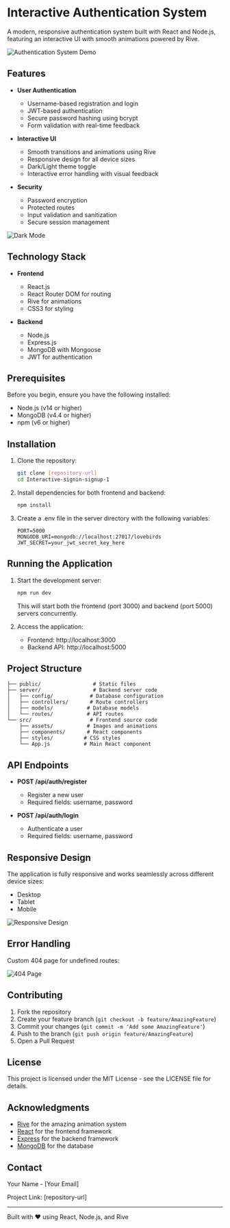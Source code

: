 # Interactive Authentication System

A modern, responsive authentication system built with React and Node.js, featuring an interactive UI with smooth animations powered by Rive.

![Authentication System Demo](./README%20files/first_vid.gif)

## Features

- **User Authentication**
  - Username-based registration and login
  - JWT-based authentication
  - Secure password hashing using bcrypt
  - Form validation with real-time feedback

- **Interactive UI**
  - Smooth transitions and animations using Rive
  - Responsive design for all device sizes
  - Dark/Light theme toggle
  - Interactive error handling with visual feedback

- **Security**
  - Password encryption
  - Protected routes
  - Input validation and sanitization
  - Secure session management

![Dark Mode](./README%20files/dark_mode.gif)

## Technology Stack

- **Frontend**
  - React.js
  - React Router DOM for routing
  - Rive for animations
  - CSS3 for styling

- **Backend**
  - Node.js
  - Express.js
  - MongoDB with Mongoose
  - JWT for authentication

## Prerequisites

Before you begin, ensure you have the following installed:
- Node.js (v14 or higher)
- MongoDB (v4.4 or higher)
- npm (v6 or higher)

## Installation

1. Clone the repository:
   ```bash
   git clone [repository-url]
   cd Interactive-signin-signup-1
   ```

2. Install dependencies for both frontend and backend:
   ```bash
   npm install
   ```

3. Create a .env file in the server directory with the following variables:
   ```
   PORT=5000
   MONGODB_URI=mongodb://localhost:27017/lovebirds
   JWT_SECRET=your_jwt_secret_key_here
   ```

## Running the Application

1. Start the development server:
   ```bash
   npm run dev
   ```
   This will start both the frontend (port 3000) and backend (port 5000) servers concurrently.

2. Access the application:
   - Frontend: http://localhost:3000
   - Backend API: http://localhost:5000

## Project Structure

```
├── public/                 # Static files
├── server/                 # Backend server code
│   ├── config/            # Database configuration
│   ├── controllers/       # Route controllers
│   ├── models/           # Database models
│   └── routes/           # API routes
└── src/                   # Frontend source code
    ├── assets/           # Images and animations
    ├── components/       # React components
    ├── styles/          # CSS styles
    └── App.js           # Main React component
```

## API Endpoints

- **POST /api/auth/register**
  - Register a new user
  - Required fields: username, password

- **POST /api/auth/login**
  - Authenticate a user
  - Required fields: username, password

## Responsive Design

The application is fully responsive and works seamlessly across different device sizes:
- Desktop
- Tablet
- Mobile

![Responsive Design](./README%20files/responsive.gif)

## Error Handling

Custom 404 page for undefined routes:

![404 Page](./README%20files/404.gif)

## Contributing

1. Fork the repository
2. Create your feature branch (`git checkout -b feature/AmazingFeature`)
3. Commit your changes (`git commit -m 'Add some AmazingFeature'`)
4. Push to the branch (`git push origin feature/AmazingFeature`)
5. Open a Pull Request

## License

This project is licensed under the MIT License - see the LICENSE file for details.

## Acknowledgments

- [Rive](https://rive.app/) for the amazing animation system
- [React](https://reactjs.org/) for the frontend framework
- [Express](https://expressjs.com/) for the backend framework
- [MongoDB](https://www.mongodb.com/) for the database

## Contact

Your Name - [Your Email]

Project Link: [repository-url]

---

Built with ❤️ using React, Node.js, and Rive